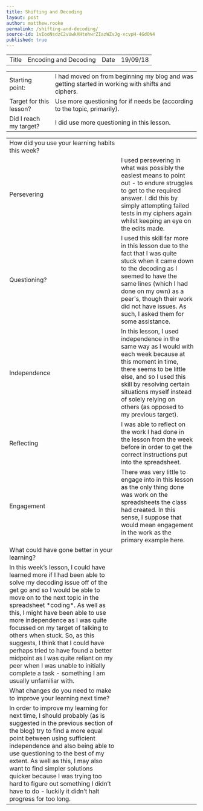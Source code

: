 ```yaml
---
title: Shifting and Decoding
layout: post
author: matthew.rooke
permalink: /shifting-and-decoding/
source-id: 1vIooNsdzC2vUwkXHtohwrZIazWZvJg-xcvpH-4GdON4
published: true
---
```

<table>
  <tr>
    <td>Title</td>
    <td>Encoding and Decoding</td>
    <td>Date</td>
    <td>19/09/18</td>
  </tr>
</table>


<table>
  <tr>
    <td>Starting point:</td>
    <td>I had moved on from beginning my blog and was getting started in working with shifts and ciphers.</td>
  </tr>
  <tr>
    <td>Target for this lesson?</td>
    <td>Use more questioning for if needs be (according to the topic, primarily).</td>
  </tr>
  <tr>
    <td>Did I reach my target? </td>
    <td>I did use more questioning in this lesson.</td>
  </tr>
</table>


<table>
  <tr>
    <td>How did you use your learning habits this week?</td>
    <td></td>
  </tr>
  <tr>
    <td>Persevering</td>
    <td>I used persevering in what was possibly the easiest means to point out - to endure struggles to get to the required answer. I did this by simply attempting failed tests in my ciphers again whilst keeping an eye on the edits made.</td>
  </tr>
  <tr>
    <td>Questioning?</td>
    <td>I used this skill far more in this lesson due to the fact that I was quite stuck when it came down to the decoding as I seemed to have the same lines (which I had done on my own) as a peer's, though their work did not have issues. As such, I asked them for some assistance.</td>
  </tr>
  <tr>
    <td>Independence</td>
    <td>In this lesson, I used independence in the same way as I would with each week because at this moment in time, there seems to be little else, and so I used this skill by resolving certain situations myself instead of solely relying on others (as opposed to my previous target).</td>
  </tr>
  <tr>
    <td>Reflecting</td>
    <td>I was able to reflect on the work I had done in the lesson from the week before in order to get the correct instructions put into the spreadsheet.</td>
  </tr>
  <tr>
    <td>Engagement</td>
    <td>There was very little to engage into in this lesson as the only thing done was work on the spreadsheets the class had created. In this sense, I suppose that would mean engagement in the work as the primary example here.</td>
  </tr>
  <tr>
    <td>What could have gone better in your learning?</td>
    <td></td>
  </tr>
  <tr>
    <td>In this week’s lesson, I could have learned more if I had been able to solve my decoding issue off of the get go and so I would be able to move on to the next topic in the spreadsheet *coding*. As well as this, I might have been able to use more independence as I was quite focussed on my target of talking to others when stuck. So, as this suggests, I think that I could have perhaps tried to have found a better midpoint as I was quite reliant on my peer when I was unable to initially complete a task - something I am usually unfamiliar with.</td>
    <td></td>
  </tr>
  <tr>
    <td>What changes do you need to make to improve your learning next time?</td>
    <td></td>
  </tr>
  <tr>
    <td>In order to improve my learning for next time, I should probably (as is suggested in the previous section of the blog) try to find a more equal point between using sufficient independence and also being able to use questioning to the best of my extent. As well as this, I may also want to find simpler solutions quicker because I was trying too hard to figure out something I didn’t have to do - luckily it didn’t halt progress for too long.</td>
    <td></td>
  </tr>
</table>


